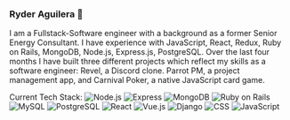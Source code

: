### Ryder Aguilera 👋

I am a Fullstack-Software engineer with a background as a former Senior Energy Consultant. I have experience with JavaScript, React, Redux, Ruby on Rails, MongoDB, Node.js, Express.js, PostgreSQL. Over the last four months I have built three different projects which reflect my skills as a software engineer: Revel, a Discord clone. Parrot PM, a project management app, and Carnival Poker, a native JavaScript card game. 

Current Tech Stack:
![Node.js](https://example.com/nodejs-logo.png) ![Express](https://example.com/express-logo.png) ![MongoDB](https://example.com/mongodb-logo.png) ![Ruby on Rails](https://example.com/rails-logo.png) 
![MySQL](https://example.com/mysql-logo.png) ![PostgreSQL](https://example.com/postgresql-logo.png)
![React](https://example.com/react-logo.png) ![Vue.js](https://example.com/vuejs-logo.png) ![Django](https://example.com/django-logo.png)
![CSS](https://example.com/css-logo.png) ![JavaScript](https://example.com/js-logo.png)
